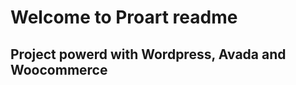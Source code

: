 Welcome to Proart readme
==============
Project powerd with Wordpress, Avada and Woocommerce
--------------

